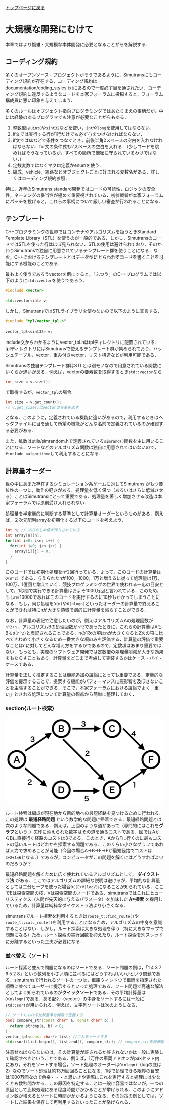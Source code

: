 [トップページに戻る](https://teamhimeh.github.io/simdev_intro/index.html)

# 大規模な開発にむけて
本章ではより複雑・大規模な本体開発に必要となることがらを解説する．

## コーディング規約
多くのオープンソース・プロジェクトがそうであるように，Simutransにもコーディング規約が存在する．コーディング規約はdocumentation/coding_styles.txtにあるので一度必ず目を通されたい．コーディング規約に違反するようなコードを本家フォーラムに投稿すると，フォーラム構成員に悪い印象を与えてしまう．

多くのルールはオブジェクト指向プログラミングではあたりまえの事柄だが，中には経験のあるプログラマでも注意が必要なことがらもある．

1.  整数型は`uint8`や`sint32`などを使い，`int`や`long`を使用してはならない．
1.  if文では実行する行が1行だけでも必ず`{}`をつけなければならない．
1.  if文では`&&`などで条件をつなぐとき，前後半角2スペースの空白を入れなければならない．for文の条件式も2スペースの空白を入れる．（少しコードを眺めればそうなっているが，すべての箇所で厳密に守られているわけではない．）
1.  定数変数ではなくマクロ定義かenumを使う．
1.  編成，vehicle，線路などオブジェクトごとに好まれる変数名がある．詳しくはコーディング規約参照．

特に，近年のSimutrans standard開発ではコードの可読性，ロジックの安全性，ネーミングの妥当性が極めて重要視されている．初参戦者が本家フォーラムにパッチを投げると，これらの事柄について厳しい審査が行われることになる．

## テンプレート
C++プログラミングの世界ではコンテナやアルゴリズムを扱うときStandard Template Library（STL）を使うのが一般的である．しかし，SimutransのコードではSTLを使った行はほぼ見られない．STLの使用は避けられており，そのかわりSimutransで独自に用意されているテンプレート群を使うことになる．なお，C++におけるテンプレートとはデータ型にとらわれずコードを書くことを可能にする機能のことである．

最もよく使うであろうvectorを例にすると，「ふつう」のC++プログラムでは以下のように`std::vector`を使うであろう．
```c++
#include <vector>

std::vector<int> v;
```

しかし，SimutransではSTLライブラリを使わないので以下のように宣言する．
```c++
#include "tpl/vector_tpl.h"

vector_tpl<sint32> v;
```

include文からわかるようにvector_tpl.hはtplディレクトリに配置されている．tplディレクトリにはSimutransで使えるテンプレート群が集められており，ハッシュテーブル，vector，重み付きvector，リスト構造などが利用可能である．

Simutransの独自テンプレート群はSTLとは別モノなので用意されている関数にいくらか違いがある．例えば，vectorの要素数を取得するとき`std::vector`なら
```c++
int size = v.size();
```
で取得するが，`vector_tpl`の場合
```c++
int size = v.get_count();
// v.get_size()はvectorの容量を返す
```
となる．このように，定義されている機能に違いがあるので，利用するときはヘッダファイルに目を通して所望の機能がどんな名前で定義されているのか確認する必要がある．

また，乱数はutils/simrandom.hで定義されている`simrand()`関数を主に用いることになる．ソートなどのアルゴリズム関数は独自に用意されてはいないので，`#include <algorithm>`して利用することになる．

<!--
% 画像劣化の話とか

% draw image系
% sync step系
-->

## 計算量オーダー
世の中にあまた存在するシミュレーション系ゲームに対してSimutrans
がもつ優位性の一つに，動作の軽さがある．処理量を低く保つ（あるいはさらに低減させる）ことはSimutransにとって重要である．処理量を著しく増加させる改造は本家フォーラムでは原則受け入れられない．

処理量を半定量的に判断する基準として計算量オーダーというものがある．例えば，２次元配列arrayを初期化する以下のコードを考えよう．
```c++
int n; // あらかじめ値が代入されている
int array[n][n];
for(int i=0; i<n; i++) {
  for(int j=0; j<n j++) {
    array[i][j] = 0;
  }
}
```

このコードでは初期化処理をn^2回行っている．よって，このコードの計算量は`O(n^2)` である．与えられたnが100，1000，1万と増えるに従って処理量は1万，100万，1億回と増えていく．競技プログラミングの世界で使われる一応の目安として，1秒間で実行できる計算量はおよそ1000万回と言われている．このため，もしn=10000であればこのコードを実行するのに10秒もかかってしまうことになる．もし，同じ処理を`O(n)`や`O(nlogn)`といったオーダーの計算量で終えることができれば特にnが大きな領域で劇的に計算量を減らすことができる．

なお，計算量の表記で注意したいのが，例えばアルゴリズムAの処理回数が `n^2+n` ，アルゴリズムBの処理回数が`n^2`であったときに，これらの計算量はAもBも`O(n^2)`と表記されることである．nの1次の項はnが大きくなると2次の項に比べてきわめて小さくなるため一番大きな項のみを評価する．計算量の評価で重要なことはnに対してどんな増え方をするかであるので，定数項はあまり重要ではない．もっとも，実際のソフトウェア開発では定数倍の処理量削減が大きな効果をもたらすこともあり，計算量をどこまで考慮して実装するかはケース・バイ・ケースである．

計算量を正しく推定することは機能追加の議論にとっても重要である．定量的な評価を提示することで，提案する機能がパフォーマンスに悪影響を及ぼさないことを主張することができる．そこで，本家フォーラムにおける議論でよく「重い」とされる処理について計算量の観点から簡単に整理しておく．

### section{ルート検索}

<img src="images/chapter5/1.png" title="最短経路問題">

ルート検索は編成が現在地から目的地への最短経路を見つけるために行われる．この処理は **最短経路問題** という数学的な問題に帰着できる．最短経路問題とは次のような問題である．例えば，上図のような道があって（専門的にはこれを**グラフ**という．）矢印に添えられた数字はその道を通るコストである．図ではAからBに直接行く経路のコストは3である．このとき，AからFに行くのに最もコストの低いルートはどれかを探索する問題である．このくらい小さなグラフであれば人力で求めることが可能（今回の場合A→B→E→Fが最短経路でコストは`3+2+1=6`となる．）であるが，コンピュータがこの問題を解くにはどうすればよいのだろうか？

最短経路問題を解くために広く使われているアルゴリズムとして， **ダイクストラ法** がある．ここではアルゴリズムの詳細な説明は避けるが，平均的な計算量としては二分ヒープを使った場合`O((E+V)logV)`になることが知られている．ここでEは探索空間の枝，Vは探索空間のノードである．simutransではこれにヒューリスティクス（人間が先天的に与えるパラメータ）を加味した **A*探索** を採用しているため，計算量は純粋なダイクストラ法より小さくなる．

simutransでルート探索を利用するときは`route_t::find_route()`や`route_t::calc_route()`を利用することになるため，アルゴリズムの中身を意識することはない．しかし，ルート探索は大きな処理を伴う（特に大きなマップで問題になる）ため，ルート探索の実行回数を抑えたり，ルート探索を別スレッドに分離するといった工夫が必要になる．

### 並べ替え（ソート）
ルート探索と並んで問題になるのはソートである．ソート問題の例は，「1 4 3 7 6 5 2 8」という数列を小さい順に並べるにはどうすればいいかという問題である．simutransで行われるソートの一つは，車庫ウィンドウで車両を指定された順番に並べてユーザーに提示するといった処理である．ソート問題で高速な解法としてよく知られているのが**クイックソート**である．その平均計算量は`O(n\logn)`である．ある配列（vector）の中身をソートするには一般に`std::sort`が用いられる．例えば，文字列ソートは次のようになる．
```c++
// ソートにおける比較基準を関数で定義する
bool compare_str(const char* a, const char* b) {
  return strcmp(a, b) < 0;
}
vector_tpl<const char*> list; //これをソートする
std::sort(list.begin(), list.end(), compare_str); // compare_strを評価基準とする
```

注意せねばならないのは，その計算量が許されるか許されないかは一般に実験して確認すべきということである．例えば，1万件の車両アドオンがpakセット内にあり，それをソートする場合，ソート処理のオーダーは`O(nlogn)`（logの底は2）なのでソート処理は約13万回回ることになる．1秒で処理できる限界の目安は1000万回なので余裕・・・と思いきや実際にこれを実行すると処理には少なくとも数秒間かかる．この原因を特定することは一般に容易ではないが，一つの原因として比較処理にある程度時間がかかることが挙げられる．このようにアドオン数が増えるとソートに時間がかかるようになる．その対策の例としては，ソートした結果を保存して再利用するといったことが挙げられる．

